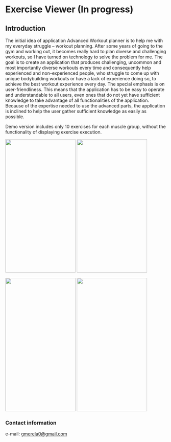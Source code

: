 # Exercise Viewer (In progress)

## Introduction
The initial idea of application Advanced Workout planner is to help me with my everyday struggle – workout planning.
After some years of going to the gym and working out, it becomes really hard to plan diverse and challenging workouts, so I have turned on technology to solve the problem for me.
The goal is to create an application that produces challenging, uncommon and most importantly diverse workouts every time and consequently help experienced and non-experienced people, who struggle to come up with unique bodybuilding workouts or have a lack of experience doing so, to achieve the best workout experience every day.
The special emphasis is on user-friendliness.
This means that the application has to be easy to operate and understandable to all users, even ones that do not yet have sufficient knowledge to take advantage of all functionalities of the application.
Because of the expertise needed to use the advanced parts, the application is inclined to help the user gather sufficient knowledge as easily as possible.

Demo version includes only 10 exercises for each muscle group, without the functionality of displaying exercise execution.

<p float="left">
<img src="https://github.com/gaspermerela/advanced_workout_planner_demo/blob/master/screenshots/Main_Screen.jpg" width="220" height="417" />

<img src="https://github.com/gaspermerela/advanced_workout_planner_demo/blob/master/screenshots/Exercises_Display.jpg" width="220" height="417" />

</p>

<p float="left">
<img src="https://github.com/gaspermerela/advanced_workout_planner_demo/blob/master/screenshots/Filters_Display.jpg" width="220" height="417" />

<img src="https://github.com/gaspermerela/advanced_workout_planner_demo/blob/master/screenshots/Gif_Display.jpg" width="220" height="417" />
</p>


### Contact information
e-mail: gmerela0@gmail.com
